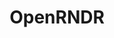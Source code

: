 ---
layout: post
title: "OpenRNDR"
guest: Edwin Jakobs
recorded: 2019-02-18
published: 2019-07-15
trackid: 651284921
length: "29:39"
length_rounded: "30 mins"
tags: [Graphics, OpenRNDR, Edwin Jakobs]
image: edwin-jakobs.png
description: "We sit down with Edwin from OpenRNDR to discuss creative graphical programming and the engine that has been developed for this purpose using Kotlin. We discuss its usages and why it was developed using Kotlin."
bio: "Edwin Jakobs (1982) is partner of RNDR, a studio for interactive design and the principal developer of OPENRNDR. Edwin is an interaction designer  visual artist who uses code as his primary tool."
                                                                                                                                                                                                                                                                                        
notes: 
    - text: OpenRNDR
      link: https://openrndr.org/

---